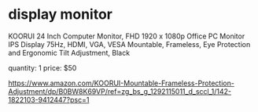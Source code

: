 # display monitor

KOORUI 24 Inch Computer Monitor, FHD 1920 x 1080p Office PC Monitor IPS Display 75Hz, HDMI, VGA, VESA Mountable, Frameless, Eye Protection and Ergonomic Tilt Adjustment, Black

quantity: 1
price: $50

https://www.amazon.com/KOORUI-Mountable-Frameless-Protection-Adjustment/dp/B0BW8K69VP/ref=zg_bs_g_1292115011_d_sccl_1/142-1822103-9412447?psc=1